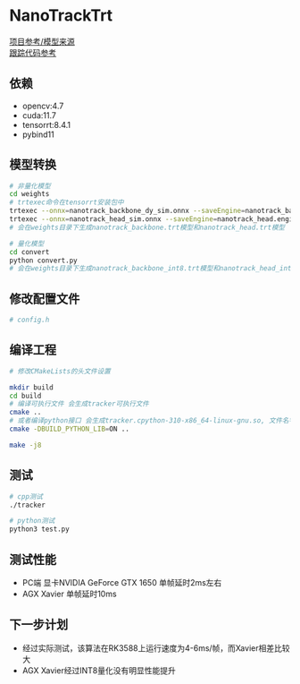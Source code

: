 # NanoTrackTrt
[项目参考/模型来源](https://github.com/HonglinChu/SiamTrackers/tree/master/NanoTrack)    
[跟踪代码参考](https://github.com/opencv/opencv/blob/4.x/modules/video/src/tracking/tracker_nano.cpp)   

## 依赖
- opencv:4.7
- cuda:11.7
- tensorrt:8.4.1
- pybind11

## 模型转换
```bash
# 非量化模型  
cd weights
# trtexec命令在tensorrt安装包中
trtexec --onnx=nanotrack_backbone_dy_sim.onnx --saveEngine=nanotrack_backbone.engine --minShapes=input:1x3x127x127 --optShapes=input:1x3x127x127 --maxShapes=input:1x3x255x255  
trtexec --onnx=nanotrack_head_sim.onnx --saveEngine=nanotrack_head.engine
# 会在weights目录下生成nanotrack_backbone.trt模型和nanotrack_head.trt模型   

# 量化模型
cd convert
python convert.py
# 会在weights目录下生成nanotrack_backbone_int8.trt模型和nanotrack_head_int8.trt模型   

```

## 修改配置文件
```bash
# config.h
```

## 编译工程
```bash
# 修改CMakeLists的头文件设置

mkdir build 
cd build
# 编译可执行文件 会生成tracker可执行文件   
cmake ..
# 或者编译python接口 会生成tracker.cpython-310-x86_64-linux-gnu.so, 文件名字会根据当前python版本和系统架构有所变动   
cmake -DBUILD_PYTHON_LIB=ON ..

make -j8
```

## 测试
```bash
# cpp测试  
./tracker

# python测试
python3 test.py
```

## 测试性能
- PC端 显卡NVIDIA GeForce GTX 1650  单帧延时2ms左右
- AGX Xavier 单帧延时10ms

## 下一步计划
- 经过实际测试，该算法在RK3588上运行速度为4-6ms/帧，而Xavier相差比较大    
- AGX Xavier经过INT8量化没有明显性能提升    
